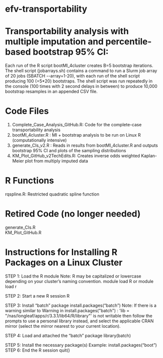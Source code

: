 # efv-transportability

# Transportability analysis with multiple imputation and percentile-based bootstrap 95% CI:

Each run of the R script bootMI_4cluster creates B=5 bootstrap iterations. 
The shell script (jobarrays.sh) contains a command to run a Slurm job array of 20 jobs (SBATCH --array=1-20), 
with each run of the shell script producing 100 (=5*20) bootstraps. The shell script was run 
repeatedly in the console (100 times with 2 second delays in between) to produce 10,000 bootstrap resamples 
in an appended CSV file.

# Code Files
1. Complete_Case_Analysis_GitHub.R:   Code for the complete-case transportability analysis
2. bootMI_4cluster.R :                MI + bootstrap analysis to be run on Linux R (computationally intensive)
3. generate_CIs_v2.R :                Reads in results from bootMI_4cluster.R and outputs bootstrap 95% CI and plots of the sampling distributions 
4. KM_Plot_GitHub_v2TechEdits.R:      Creates inverse odds weighted Kaplan-Meier plot from multiply imputed data

# R Functions

rqspline.R:                           Restricted quadratic spline function

# Retired Code (no longer needed)
  generate_CIs.R <br />
  KM_Plot_GitHub.R

# Instructions for Installing R Packages on a Linux Cluster

STEP 1: Load the R module 
Note: R may be capitalized or lowercase depending on your cluster’s naming convention.
module load R or module load r

STEP 2: Start a new R session
R

STEP 3: Install “batch” package
install.packages(“batch”) 
Note: If there is a warning similar to 
Warning in install.packages("batch") :
'lib = "/nas/longleaf/apps/r/3.3.1/lib64/R/library"' is not writable then follow the prompts to use a personal library instead, and select the applicable CRAN mirror (select the mirror nearest to your current location).

STEP 4: Load and attached the “batch” package
library(batch)

STEP 5: Install the necessary package(s)
Example: install.packages(“boot”) 
STEP 6: End the R session
quit()





